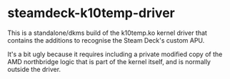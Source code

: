 # steamdeck-k10temp-driver

This is a standalone/dkms build of the k10temp.ko kernel driver that
contains the additions to recognise the Steam Deck's custom APU.

It's a bit ugly because it requires including a private modified
copy of the AMD northbridge logic that is part of the kernel itself,
and is normally outside the driver.
